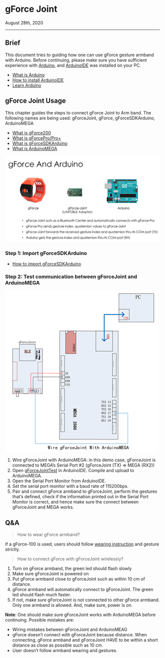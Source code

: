 # gForce Joint

August 28th, 2020

***

## Brief

This document tries to guiding how one can use gForce gesture armband with Arduino.
Before continuing, please make sure you have sufficient experience with [Arduino](https://www.arduino.cc/), and [ArduinoIDE](https://www.arduino.cc/en/Main/Software) was installed on your PC.

* [What is Arduino](https://www.arduino.cc/en/Guide/Introduction)
* [How to install ArduinoIDE](https://www.arduino.cc/en/Main/Software)
* [Learn Arduino](https://www.arduino.cc/en/Reference/HomePage)

## gForce Joint Usage

This chapter guides the steps to connect gForce Joint to Arm band. The following names are being used: gForceJoint, gForce, gForceSDKArduino, ArduinoMEGA

* [What is gForce200](../gForce200/gForce200UserGuide.md)
* [What is gForcePro/Pro+](../gForcePro/gForcePro.md)
* [What is gForceSDKArduino](https://github.com/oymotion/gForceSDKArduino)
* [What is ArduinoMEGA](https://www.arduino.cc/en/Main/arduinoBoardMega)

![gForceAndArduino](imgs/gForceAndArduino_En.png)

### Step 1: Import gForceSDKArduino  

* [How to import gForceSDKArduino](https://github.com/oymotion/gForceSDKArduino)

### Step 2: Test communication between gForceJoint and ArduinoMEGA

![gForceJointPC](imgs/gForceJointPC_En.png)

1. Wire gForceJoint with ArduinoMEGA:  in this demo case, gForceJoint is connected to MEGA’s Serial Port #2 (gForceJoint (TX) => MEGA (RX2))
2. Open [gForceJointTest](https://github.com/oymotion/gForceSDKArduino/blob/master/examples/gForceJointTest/gForceJointTest.ino) in ArduinoIDE. Compile and upload to ArduinoMEGA.
3. Open the Serial Port Monitor from ArduinoIDE.
4. Set the serial port monitor with a baud rate of 115200bps.
5. Pair and connect gForce armband to gForceJoint, perform the gestures that’s defined, check if the information printed out in the Serial Port Monitor is correct, and hence make sure the connect between gForceJoint and MEGA works.

## Q&A

> How to wear gForce armband?

If a gForce-100 is used, users should follow [wearing instruction](https://oymotion.github.io/assets/downloads/gForce100_manual_v1.1-eng.pdf) and gesture strictly.

> How to connect gForce with gForceJoint wirelessly?

1. Turn on gForce armband, the green led should flash slowly
1. Make sure gForceJoint is powered on
1. Put gForce armband close to gForceJoint such as within 10 cm of distance.
1. gForce armband will automatically connect to gForceJoint. The green led should   flash much faster.
1. If not, make sure gForceJoint is not connected to other gForce armband. Only one armband is allowed. And, make sure, power is on.

**Note**:
One should make sure gForceJoint works with ArduinoMEGA before continuing. Possible mistakes are:

* Wiring mistakes between gForceJoint and ArduinoMEAG
* gForce doesn’t connect with gForceJoint because distance. When connecting, gForce armband and gForceJoint HAVE to be within a short distance as close as possible such as 10 cm.
* User doesn’t follow armband wearing and gestures.
